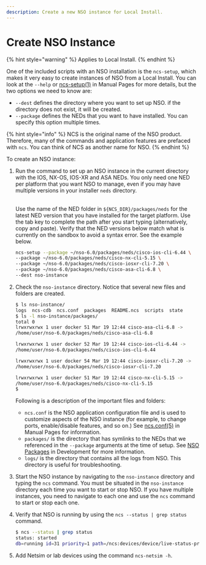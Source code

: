 ```yaml
---
description: Create a new NSO instance for Local Install.
---
```


# Create NSO Instance

{% hint style="warning" %}
Applies to Local Install.
{% endhint %}

One of the included scripts with an NSO installation is the `ncs-setup`, which makes it very easy to create instances of NSO from a Local Install. You can look at the `--help` or [ncs-setup(1)](../../../man/section1.md#ncs-setup) in Manual Pages for more details, but the two options we need to know are:

* `--dest` defines the directory where you want to set up NSO. if the directory does not exist, it will be created.
* `--package` defines the NEDs that you want to have installed. You can specify this option multiple times.

{% hint style="info" %}
NCS is the original name of the NSO product. Therefore, many of the commands and application features are prefaced with `ncs`. You can think of NCS as another name for NSO.
{% endhint %}

To create an NSO instance:

1.  Run the command to set up an NSO instance in the current directory with the IOS, NX-OS, IOS-XR and ASA NEDs. You only need one NED per platform that you want NSO to manage, even if you may have multiple versions in your installer `neds` directory.

    \
    Use the name of the NED folder in `${NCS_DIR}/packages/neds` for the latest NED version that you have installed for the target platform. Use the tab key to complete the path after you start typing (alternatively, copy and paste). Verify that the NED versions below match what is currently on the sandbox to avoid a syntax error. See the example below.

    ```bash
    ncs-setup --package ~/nso-6.0/packages/neds/cisco-ios-cli-6.44 \
    --package ~/nso-6.0/packages/neds/cisco-nx-cli-5.15 \
    --package ~/nso-6.0/packages/neds/cisco-iosxr-cli-7.20 \
    --package ~/nso-6.0/packages/neds/cisco-asa-cli-6.8 \
    --dest nso-instance
    ```
2.  Check the `nso-instance` directory. Notice that several new files and folders are created.

    ```bash
    $ ls nso-instance/
    logs  ncs-cdb  ncs.conf  packages  README.ncs  scripts  state
    $ ls -l nso-instance/packages/
    total 0
    lrwxrwxrwx 1 user docker 51 Mar 19 12:44 cisco-asa-cli-6.8 ->
    /home/user/nso-6.0/packages/neds/cisco-asa-cli-6.8

    lrwxrwxrwx 1 user docker 52 Mar 19 12:44 cisco-ios-cli-6.44 ->
    /home/user/nso-6.0/packages/neds/cisco-ios-cli-6.44

    lrwxrwxrwx 1 user docker 54 Mar 19 12:44 cisco-iosxr-cli-7.20 ->
    /home/user/nso-6.0/packages/neds/cisco-iosxr-cli-7.20

    lrwxrwxrwx 1 user docker 51 Mar 19 12:44 cisco-nx-cli-5.15 ->
    /home/user/nso-6.0/packages/neds/cisco-nx-cli-5.15
    $
    ```

    Following is a description of the important files and folders:

    * `ncs.conf` is the NSO application configuration file and is used to customize aspects of the NSO instance (for example, to change ports, enable/disable features, and so on.) See [ncs.conf(5)](../../../man/section5.md#ncs.conf) in Manual Pages for information.
    * `packages/` is the directory that has symlinks to the NEDs that we referenced in the `--package` arguments at the time of setup. See [NSO Packages](../../../development/core-concepts/packages.md) in Development for more information.
    * `logs/` is the directory that contains all the logs from NSO. This directory is useful for troubleshooting.
3. Start the NSO instance by navigating to the `nso-instance` directory and typing the `ncs` command. You must be situated in the `nso-instance` directory each time you want to start or stop NSO. If you have multiple instances, you need to navigate to each one and use the `ncs` command to start or stop each one.
4.  Verify that NSO is running by using the `ncs --status | grep status` command.

    ```bash
    $ ncs --status | grep status
    status: started
    db=running id=31 priority=1 path=/ncs:devices/device/live-status-protocol/device-type
    ```
5. Add Netsim or lab devices using the command `ncs-netsim -h`.
